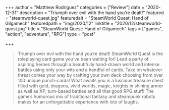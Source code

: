 +++
author = "Matthew Rodriguez"
categories = ["Review"]
date = "2020-12-31"
description = "Triumph over evil with the hand you’re dealt!"
featured = "steamworld-quest.jpg"
featuredalt = "SteamWorld Quest: Hand of Gilgamech"
featuredpath = "img/2020/12"
linktitle = "2020/12/steamworld-quest.jpg"
title = "SteamWorld Quest: Hand of Gilgamech"
tags = ["games", "action", "adventure", "RPG"]
type = "post"

+++

> Triumph over evil with the hand you’re dealt! SteamWorld Quest is the roleplaying card game you’ve been waiting for! Lead a party of aspiring heroes through a beautifully hand-drawn world and intense battles using only your wits and a handful of cards. Take on whatever threat comes your way by crafting your own deck choosing from over 100 unique punch-cards! What awaits you is a luscious treasure chest filled with gold, dragons, vivid worlds, magic, knights in shining armor as well as XP, turn-based battles and all that good RPG stuff! The game’s humorous mix of traditional fantasy and steampunk robots makes for an unforgettable experience with lots of laughs.
